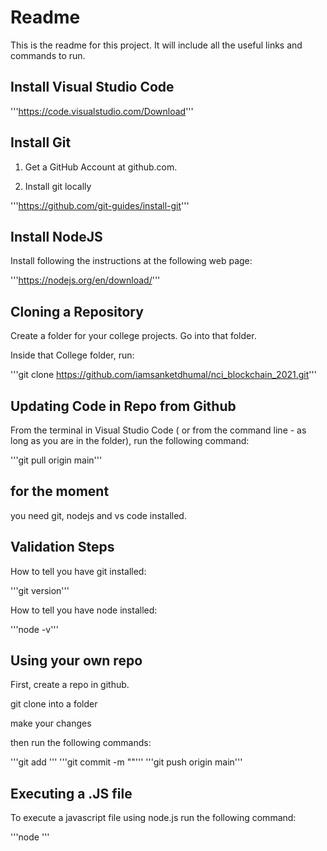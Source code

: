 # Readme #

This is the readme for this project. It will include all the useful links and commands to run.

## Install Visual Studio Code ##

'''https://code.visualstudio.com/Download'''

## Install Git ##

1. Get a GitHub Account at github.com.

2. Install git locally

'''https://github.com/git-guides/install-git'''

## Install NodeJS ##

Install following the instructions at the following web page:

'''https://nodejs.org/en/download/'''

## Cloning a Repository ##
Create a folder for your college projects. Go into that folder.

Inside that College folder, run:

'''git clone https://github.com/iamsanketdhumal/nci_blockchain_2021.git'''


## Updating Code in Repo from Github ##

From the terminal in Visual Studio Code ( or from the command line - as long as you are in the folder), run the following command:

'''git pull origin main'''

## for the moment ##

you need git, nodejs and vs code installed.

## Validation Steps ##

How to tell you have git installed:

'''git version'''

How to tell you have node installed:

'''node -v'''

## Using your own repo ##

First, create a repo in github.

git clone into a folder

make your changes

then run the following commands:

'''git add <your updated files>'''
'''git commit -m "<your commit messages>"'''
'''git push origin main'''

## Executing a .JS file ##

To execute a javascript file using node.js run the following command:

'''node <file name>'''



